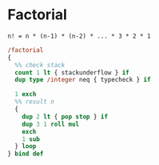 # Factorial

`n! = n * (n-1) * (n-2) * ... * 3 * 2 * 1`

```postscript
/factorial
{
  %% check stack
  count 1 lt { stackunderflow } if
  dup type /integer neq { typecheck } if

  1 exch
  %% result n
  {
    dup 2 lt { pop stop } if
    dup 3 1 roll mul
    exch
    1 sub
  } loop
} bind def

```
